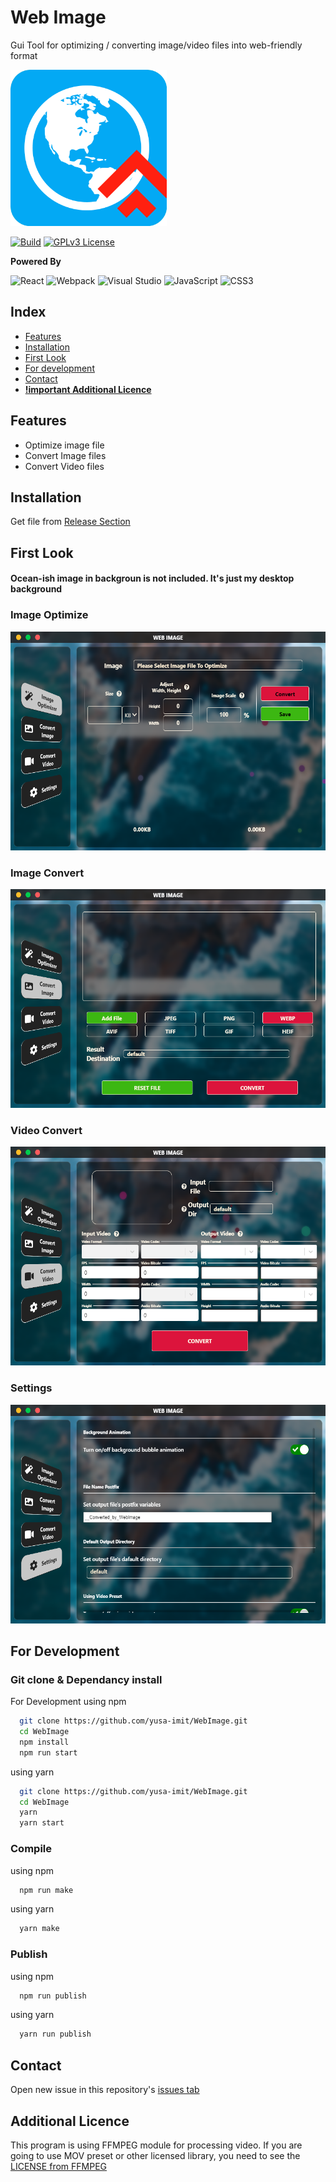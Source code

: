 
# Web Image

Gui Tool for optimizing / converting image/video files into web-friendly format





<img src="./readme_images/readmelogo.png" height=250px />
    
[![Build](https://img.shields.io/github/workflow/status/yusa-imit/WebImage/Build)]()
[![GPLv3 License](https://img.shields.io/badge/License-GPL%20v3-yellow.svg)](https://opensource.org/licenses/)


  
**Powered By**

![React](https://img.shields.io/badge/react-%2320232a.svg?style=for-the-badge&logo=react&logoColor=%2361DAFB)
![Webpack](https://img.shields.io/badge/webpack-%238DD6F9.svg?style=for-the-badge&logo=webpack&logoColor=black)
![Visual Studio](https://img.shields.io/badge/Visual%20Studio-5C2D91.svg?style=for-the-badge&logo=visual-studio&logoColor=white)
![JavaScript](https://img.shields.io/badge/javascript-%23323330.svg?style=for-the-badge&logo=javascript&logoColor=%23F7DF1E)
![CSS3](https://img.shields.io/badge/css3-%231572B6.svg?style=for-the-badge&logo=css3&logoColor=white)

## Index

- [Features](#Features)
- [Installation](#Installation)
- [First Look](#First-Look)
- [For development](#For-Development)
- [Contact](#Contact)
- [__!important Additional Licence__](#Additional-Licence)


## Features

- Optimize image file
- Convert Image files
- Convert Video files

  
## Installation

Get file from [Release Section](https://github.com/yusa-imit/WebImage/releases)



## First Look
#### Ocean-ish image in backgroun is not included. It's just my desktop background

### Image Optimize


<img src="./readme_images/1.png" height=350px />
          
          
### Image Convert
          
          
<img src="./readme_images/3.png" height=350px />     



### Video Convert
          
          
<img src="./readme_images/2.png" height=350px />    



### Settings
          
          
<img src="./readme_images/4.png" height=350px />          
          



  
## For Development

### Git clone & Dependancy install

For Development using npm
```bash
  git clone https://github.com/yusa-imit/WebImage.git
  cd WebImage
  npm install
  npm run start
```


using yarn

```bash
  git clone https://github.com/yusa-imit/WebImage.git
  cd WebImage
  yarn
  yarn start
```


### Compile


using npm
```bash
  npm run make
```


using yarn
```bash
  yarn make
```

### Publish


using npm
```bash
  npm run publish
```



using yarn
```bash
  yarn run publish
```


## Contact



Open new issue in this repository's [issues tab](https://github.com/yusa-imit/WebImage/issues)



## Additional Licence

This program is using FFMPEG module for processing video.
If you are going to use MOV preset or other licensed library, you need to see the [LICENSE from FFMPEG](https://github.com/FFmpeg/FFmpeg/blob/master/LICENSE.md)
